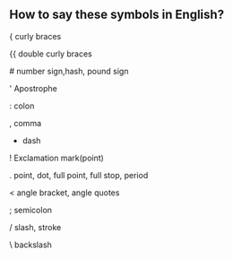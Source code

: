 ## How to say these symbols in English?

{  curly braces  

{{ double curly braces  

\#   number sign,hash, pound sign  

'  Apostrophe

:  colon

, comma

- dash

! Exclamation mark(point)

. point, dot, full point, full stop, period

< angle bracket, angle quotes

; semicolon

/ slash, stroke

\ backslash
